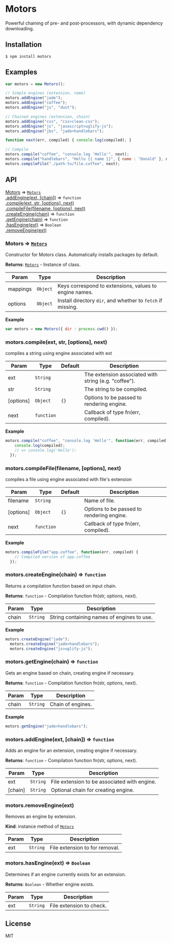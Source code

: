 # Motors

Powerful chaining of pre- and post-processors, with dynamic dependency downloading.


## Installation
```
$ npm install motors
```

## Examples

```js
var motors = new Motors();

// Simple engines (extension, name)
motors.addEngine("jade");
motors.addEngine("coffee");
motors.addEngine("js", "dust");

// Chained engines (extension, chain)
motors.addEngine("css", "css>clean-css");
motors.addEngine("js", "javascript>uglify-js");
motors.addEngine("jbs", "jade>handlebars");

function next(err, compiled) { console.log(compiled); }

// Compile
motors.compile("coffee", "console.log 'Hello'", next);
motors.compile("handlebars", "Hello {{ name }}", { name : "Donald" }, next);
motors.compileFile("./path-to/file.coffee", next);
```


## API

[Motors](#Motors) ⇒ <code>[Motors](#Motors)</code>  
[.addEngine(ext, [chain])](#Motors+addEngine) ⇒ <code>function</code>  
[.compile(ext, str, [options], next)](#Motors+compile)  
[.compileFile(filename, [options], next)](#Motors+compileFile)  
[.createEngine(chain)](#Motors+createEngine) ⇒ <code>function</code>  
[.getEngine(chain)](#Motors+getEngine) ⇒ <code>function</code>  
[.hasEngine(ext)](#Motors+hasEngine) ⇒ <code>Boolean</code>  
[.removeEngine(ext)](#Motors+removeEngine)  

<a name="Motors"></a>
### Motors ⇒ <code>[Motors](#Motors)</code>
Constructor for Motors class. Automatically installs packages by default.

**Returns**: <code>[Motors](#Motors)</code> - Instance of class.  

| Param | Type | Description |
| --- | --- | --- |
| mappings | <code>Object</code> | Keys correspond to extensions, values to engine names. |
| options | <code>Object</code> | Install directory `dir`, and whether to `fetch` if missing. |

**Example**  
```js
var motors = new Motors({ dir : process.cwd() });
```

<a name="Motors+compile"></a>
### motors.compile(ext, str, [options], next)
compiles a string using engine associated with ext

| Param | Type | Default | Description |
| --- | --- | --- | --- |
| ext | <code>String</code> |  | The extension associated with string (e.g. "coffee"). |
| str | <code>String</code> |  | The string to be compiled. |
| [options] | <code>Object</code> | <code>{}</code> | Options to be passed to rendering engine. |
| next | <code>function</code> |  | Callback of type fn(err, compiled). |

**Example**  
```js
motors.compile("coffee", "console.log 'Hello'", function(err, compiled) {
    console.log(compiled);
    // => console.log('Hello');
  });
```
<a name="Motors+compileFile"></a>
### motors.compileFile(filename, [options], next)
compiles a file using engine associated with file's extension

| Param | Type | Default | Description |
| --- | --- | --- | --- |
| filename | <code>String</code> |  | Name of file. |
| [options] | <code>Object</code> | <code>{}</code> | Options to be passed to rendering engine. |
| next | <code>function</code> |  | Callback of type fn(err, compiled). |

**Example**  
```js
motors.compileFile("app.coffee", function(err, compiled) {
    // Compiled version of app.coffee
  });
```
<a name="Motors+createEngine"></a>
### motors.createEngine(chain) ⇒ <code>function</code>
Returns a compilation function based on input chain.

**Returns**: <code>function</code> - Compilation function fn(str, options, next).  

| Param | Type | Description |
| --- | --- | --- |
| chain | <code>String</code> | String containing names of engines to use. |

**Example**  
```js
motors.createEngine("jade");
  motors.createEngine("jade>handlebars");
  motors.createEngine("js>uglify-js");
```
<a name="Motors+getEngine"></a>
### motors.getEngine(chain) ⇒ <code>function</code>
Gets an engine based on chain, creating engine if necessary.

**Returns**: <code>function</code> - Compilation function fn(str, options, next).  

| Param | Type | Description |
| --- | --- | --- |
| chain | <code>String</code> | Chain of engines. |

**Example**  
```js
motors.getEngine("jade>handlebars");
```
<a name="Motors+addEngine"></a>
### motors.addEngine(ext, [chain]) ⇒ <code>function</code>
Adds an engine for an extension, creating engine if necessary.

**Returns**: <code>function</code> - Compilation function fn(str, options, next).  

| Param | Type | Description |
| --- | --- | --- |
| ext | <code>String</code> | File extension to be associated with engine. |
| [chain] | <code>String</code> | Optional chain for creating engine. |

<a name="Motors+removeEngine"></a>
### motors.removeEngine(ext)
Removes an engine by extension.

**Kind**: instance method of <code>[Motors](#Motors)</code>  

| Param | Type | Description |
| --- | --- | --- |
| ext | <code>String</code> | File extension to for removal. |

<a name="Motors+hasEngine"></a>
### motors.hasEngine(ext) ⇒ <code>Boolean</code>
Determines if an engine currently exists for an extension.

**Returns**: <code>Boolean</code> - Whether engine exists.  

| Param | Type | Description |
| --- | --- | --- |
| ext | <code>String</code> | File extension to check. |

## License
MIT
